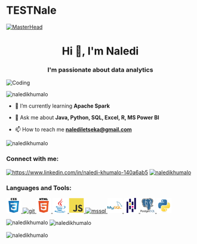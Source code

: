 # TESTNale

[![MasterHead](https://png.pngtree.com/background/20230617/original/pngtree-web-banner-3d-rendered-ui-for-seo-data-analytics-and-future-picture-image_3704909.jpg)](https://naledikhumalo.io)
<h1 align="center">Hi 👋, I'm Naledi</h1>
<h3 align="center">I'm passionate about data analytics</h3>
<img align"right" alt="Coding" width="400" src="https://miro.medium.com/v2/resize:fit:720/format:webp/0*tD5kEC2JYcKHH0zO.gif">


<p align="left"> <img src="https://komarev.com/ghpvc/?username=naledikhumalo&label=Profile%20views&color=0e75b6&style=flat" alt="naledikhumalo" /> </p>

- 🌱 I’m currently learning **Apache Spark**

- 💬 Ask me about **Java, Python, SQL, Excel, R, MS Power BI**

- 📫 How to reach me **nalediletseka@gmail.com**


<div class="table">
  <div class="tr">
    <span class="td">
      <p align="left"> <img src="https://komarev.com/ghpvc/?username=naledikhumalo&label=Profile%20views&color=0e75b6&style=flat" alt="naledikhumalo" /> </p>
    </span>


  </div>
</div>

<h3 align="left">Connect with me:</h3>
<p align="left">
<a href="https://linkedin.com/in/https://www.linkedin.com/in/naledi-khumalo-140a6ab5" target="blank"><img align="center" src="https://raw.githubusercontent.com/rahuldkjain/github-profile-readme-generator/master/src/images/icons/Social/linked-in-alt.svg" alt="https://www.linkedin.com/in/naledi-khumalo-140a6ab5" height="30" width="40" /></a>
<a href="https://www.leetcode.com/naledikhumalo" target="blank"><img align="center" src="https://raw.githubusercontent.com/rahuldkjain/github-profile-readme-generator/master/src/images/icons/Social/leet-code.svg" alt="naledikhumalo" height="30" width="40" /></a>
</p>

<h3 align="left">Languages and Tools:</h3>
<p align="left"> <a href="https://www.w3schools.com/css/" target="_blank" rel="noreferrer"> <img src="https://raw.githubusercontent.com/devicons/devicon/master/icons/css3/css3-original-wordmark.svg" alt="css3" width="40" height="40"/> </a> <a href="https://git-scm.com/" target="_blank" rel="noreferrer"> <img src="https://www.vectorlogo.zone/logos/git-scm/git-scm-icon.svg" alt="git" width="40" height="40"/> </a> <a href="https://www.w3.org/html/" target="_blank" rel="noreferrer"> <img src="https://raw.githubusercontent.com/devicons/devicon/master/icons/html5/html5-original-wordmark.svg" alt="html5" width="40" height="40"/> </a> <a href="https://www.java.com" target="_blank" rel="noreferrer"> <img src="https://raw.githubusercontent.com/devicons/devicon/master/icons/java/java-original.svg" alt="java" width="40" height="40"/> </a> <a href="https://developer.mozilla.org/en-US/docs/Web/JavaScript" target="_blank" rel="noreferrer"> <img src="https://raw.githubusercontent.com/devicons/devicon/master/icons/javascript/javascript-original.svg" alt="javascript" width="40" height="40"/> </a> <a href="https://www.microsoft.com/en-us/sql-server" target="_blank" rel="noreferrer"> <img src="https://www.svgrepo.com/show/303229/microsoft-sql-server-logo.svg" alt="mssql" width="40" height="40"/> </a> <a href="https://www.mysql.com/" target="_blank" rel="noreferrer"> <img src="https://raw.githubusercontent.com/devicons/devicon/master/icons/mysql/mysql-original-wordmark.svg" alt="mysql" width="40" height="40"/> </a> <a href="https://pandas.pydata.org/" target="_blank" rel="noreferrer"> <img src="https://raw.githubusercontent.com/devicons/devicon/2ae2a900d2f041da66e950e4d48052658d850630/icons/pandas/pandas-original.svg" alt="pandas" width="40" height="40"/> </a> <a href="https://www.postgresql.org" target="_blank" rel="noreferrer"> <img src="https://raw.githubusercontent.com/devicons/devicon/master/icons/postgresql/postgresql-original-wordmark.svg" alt="postgresql" width="40" height="40"/> </a> <a href="https://www.python.org" target="_blank" rel="noreferrer"> <img src="https://raw.githubusercontent.com/devicons/devicon/master/icons/python/python-original.svg" alt="python" width="40" height="40"/> </a> </p>

<p><img align="left" src="https://github-readme-stats.vercel.app/api/top-langs?username=naledikhumalo&show_icons=true&locale=en&layout=compact" alt="naledikhumalo" /></p>

<p>&nbsp;<img align="center" src="https://github-readme-stats.vercel.app/api?username=naledikhumalo&show_icons=true&locale=en" alt="naledikhumalo" /></p>

<p><img align="center" src="https://github-readme-streak-stats.herokuapp.com/?user=naledikhumalo&" alt="naledikhumalo" /></p>
